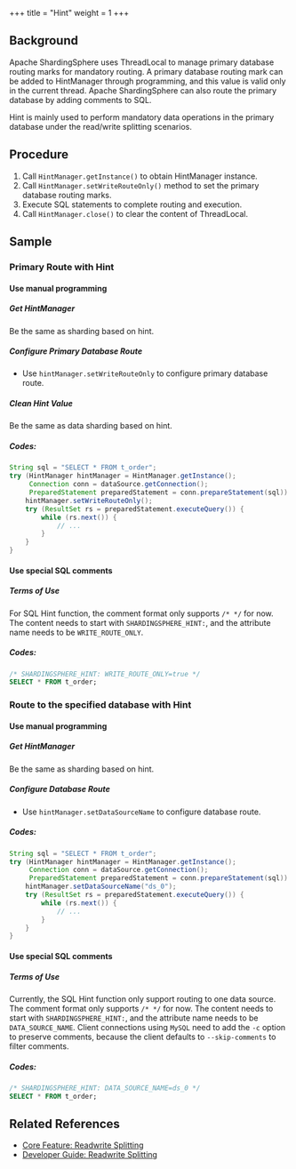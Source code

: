 +++
title = "Hint"
weight = 1
+++

## Background

Apache ShardingSphere uses ThreadLocal to manage primary database routing marks for mandatory routing. A primary database routing mark can be added to HintManager through programming, and this value is valid only in the current thread.
Apache ShardingSphere can also route the primary database by adding comments to SQL.

Hint is mainly used to perform mandatory data operations in the primary database under the read/write splitting scenarios.

## Procedure

1. Call `HintManager.getInstance()` to obtain HintManager instance.
2. Call `HintManager.setWriteRouteOnly()` method to set the primary database routing marks.
3. Execute SQL statements to complete routing and execution.
4. Call `HintManager.close()` to clear the content of ThreadLocal.

## Sample

### Primary Route with Hint

#### Use manual programming

##### Get HintManager

Be the same as sharding based on hint.

##### Configure Primary Database Route

- Use `hintManager.setWriteRouteOnly` to configure primary database route.

##### Clean Hint Value

Be the same as data sharding based on hint.

##### Codes:

```java
String sql = "SELECT * FROM t_order";
try (HintManager hintManager = HintManager.getInstance();
     Connection conn = dataSource.getConnection();
     PreparedStatement preparedStatement = conn.prepareStatement(sql)) {
    hintManager.setWriteRouteOnly();
    try (ResultSet rs = preparedStatement.executeQuery()) {
        while (rs.next()) {
            // ...
        }
    }
}
```

#### Use special SQL comments

##### Terms of Use

For SQL Hint function, the comment format only supports `/* */` for now. The content needs to start with `SHARDINGSPHERE_HINT:`, and the attribute name needs to be `WRITE_ROUTE_ONLY`.

##### Codes:
```sql
/* SHARDINGSPHERE_HINT: WRITE_ROUTE_ONLY=true */
SELECT * FROM t_order;
```

### Route to the specified database with Hint

#### Use manual programming

##### Get HintManager

Be the same as sharding based on hint.

##### Configure Database Route

- Use `hintManager.setDataSourceName` to configure database route.

##### Codes:

```java
String sql = "SELECT * FROM t_order";
try (HintManager hintManager = HintManager.getInstance();
     Connection conn = dataSource.getConnection();
     PreparedStatement preparedStatement = conn.prepareStatement(sql)) {
    hintManager.setDataSourceName("ds_0");
    try (ResultSet rs = preparedStatement.executeQuery()) {
        while (rs.next()) {
            // ...
        }
    }
}
```

#### Use special SQL comments

##### Terms of Use

Currently, the SQL Hint function only support routing to one data source.
The comment format only supports `/* */` for now. The content needs to start with `SHARDINGSPHERE_HINT:`, and the attribute name needs to be `DATA_SOURCE_NAME`.
Client connections using `MySQL` need to add the `-c` option to preserve comments, because the client defaults to `--skip-comments` to filter comments.

##### Codes:
```sql
/* SHARDINGSPHERE_HINT: DATA_SOURCE_NAME=ds_0 */
SELECT * FROM t_order;
```

## Related References

- [Core Feature: Readwrite Splitting](/en/features/readwrite-splitting/)
- [Developer Guide: Readwrite Splitting](/en/dev-manual/readwrite-splitting/)
